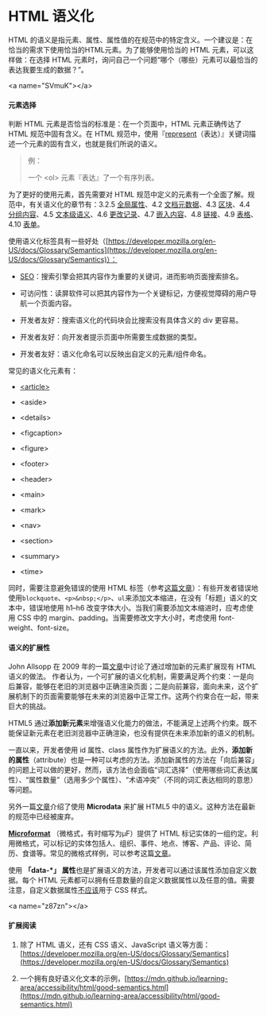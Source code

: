 # HTML 语义化

HTML 的语义是指元素、属性、属性值的在规范中的特定含义。一个建议是：在恰当的需求下使用恰当的HTML元素。为了能够使用恰当的 HTML 元素，可以这样做：在选择 HTML 元素时，询问自己一个问题“哪个（哪些）元素可以最恰当的表达我要生成的数据？”。

&lt;a name="SVmuK"&gt;&lt;/a&gt;

#### 元素选择

判断 HTML 元素是否恰当的标准是：在一个页面中，HTML 元素正确传达了 HTML 规范中固有含义。在 HTML 规范中，使用『[represent](https://www.w3.org/TR/html52/dom.html#represent)（表达）』关键词描述一个元素的固有含义，也就是我们所说的语义。

> 例：
>
> 一个 &lt;ol&gt; 元素『表达』了一个有序列表。




为了更好的使用元素，首先需要对 HTML 规范中定义的元素有一个全面了解。规范中，有关语义化的章节有：3.2.5 [全局属性](https://www.w3.org/TR/html52/dom.html#global-attributes)、4.2 [文档元数据](https://www.w3.org/TR/html52/document-metadata.html#document-metadata)、4.3 [区块](https://www.w3.org/TR/html52/sections.html#sections)、4.4 [分组内容](https://www.w3.org/TR/html52/grouping-content.html#grouping-content)、4.5 [文本级语义](https://www.w3.org/TR/html52/textlevel-semantics.html#textlevel-semantics)、4.6 [更改记录](https://www.w3.org/TR/html52/edits.html#edits)、4.7 [嵌入内容](https://www.w3.org/TR/html52/semantics-embedded-content.html#semantics-embedded-content)、4.8 [链接](https://www.w3.org/TR/html52/links.html#links)、4.9 [表格](https://www.w3.org/TR/html52/tabular-data.html#tabular-data)、4.10 [表单](https://www.w3.org/TR/html52/sec-forms.html#sec-forms)。



使用语义化标签具有一些好处（[https://developer.mozilla.org/en-US/docs/Glossary/Semantics](https://developer.mozilla.org/en-US/docs/Glossary/Semantics)）：



- [SEO](https://developer.mozilla.org/en-US/docs/Glossary/SEO)：搜索引擎会把其内容作为重要的关键词，进而影响页面搜索排名。

- 可访问性：读屏软件可以把其内容作为一个关键标记，方便视觉障碍的用户导航一个页面内容。

- 开发者友好：搜索语义化的代码块会比搜索没有具体含义的 div 更容易。

- 开发者友好：向开发者提示页面中所需要生成数据的类型。

- 开发者友好：语义化命名可以反映出自定义的元素/组件命名。



常见的语义化元素有：



- [&lt;article&gt;](https://www.w3.org/TR/html52/sections.html#the-article-element)

- &lt;aside&gt;

- &lt;details&gt;

- &lt;figcaption&gt;

- &lt;figure&gt;

- &lt;footer&gt;

- &lt;header&gt;

- &lt;main&gt;

- &lt;mark&gt;

- &lt;nav&gt;

- &lt;section&gt;

- &lt;summary&gt;

- &lt;time&gt;



同时，需要注意避免错误的使用 HTML 标签（参考[这篇文章](https://www.lifewire.com/why-use-semantic-html-3468271)）：有些开发者错误地使用`blockquote`、`<p>&nbsp;</p>`、`ul`来添加文本缩进，在没有「标题」语义的文本中，错误地使用 h1–h6 改变字体大小。当我们需要添加文本缩进时，应考虑使用 CSS 中的 margin、padding。当需要修改文字大小时，考虑使用 font-weight、font-size。


#### 语义的扩展性

John Allsopp 在 2009 年的一篇[文章](http://alistapart.com/article/semanticsinhtml5/)中讨论了通过增加新的元素扩展现有 HTML 语义的做法。 作者认为，一个可扩展的语义化机制，需要满足两个约束：一是向后兼容，能够在老旧的浏览器中正确渲染页面；二是向前兼容，面向未来，这个扩展机制下的页面需要能够在未来的浏览器中正常工作。这两个约束合在一起，带来巨大的挑战。



HTML5 通过**添加新元素**来增强语义化能力的做法，不能满足上述两个约束。既不能保证新元素在老旧浏览器中正确渲染，也没有提供在未来添加新的语义的机制。



一直以来，开发者使用 id 属性、class 属性作为扩展语义的方法。此外，**添加新的属性**（attribute）也是一种可以考虑的方法。添加新属性的方法在「向后兼容」的问题上可以做的更好，然而，该方法也会面临“词汇选择”（使用哪些词汇表达属性）、“属性数量”（选用多少个属性）、“术语冲突”（不同的词汇表达相同的意思）等问题。



另外一篇[文章](http://html5doctor.com/microdata/)介绍了使用 **Microdata** 来扩展 HTML5 中的语义。这种方法在最新的规范中已经被废弃。



[**Microformat**](http://microformats.org/wiki/Main_Page) （微格式，有时缩写为μF）提供了 HTML 标记实体的一组约定。利用微格式，可以标记的实体包括人、组织、事件、地点、博客、产品、评论、简历、食谱等。常见的微格式样例，可以参考这篇[文章](https://developer.mozilla.org/en-US/docs/Web/HTML/microformats)。



使用 **「data-*」 属性**也是扩展语义的方法，开发者可以通过该属性添加自定义数据。每个 HTML 元素都可以拥有任意数量的自定义数据属性以及任意的值。需要注意，自定义数据属性[不应该](http://html5doctor.com/html5-custom-data-attributes/)用于 CSS 样式。



&lt;a name="z87zn"&gt;&lt;/a&gt;

#### 扩展阅读



1. 除了 HTML 语义，还有 CSS 语义、JavaScript 语义等方面：[https://developer.mozilla.org/en-US/docs/Glossary/Semantics](https://developer.mozilla.org/en-US/docs/Glossary/Semantics)

1. 一个拥有良好语义化文本的示例，[https://mdn.github.io/learning-area/accessibility/html/good-semantics.html](https://mdn.github.io/learning-area/accessibility/html/good-semantics.html)





